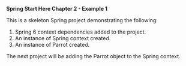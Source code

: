 **Spring Start Here Chapter 2 - Example 1**

This is a skeleton Spring project demonstrating the following: 

  1. Spring 6 context dependencies added to the project.
  2. An instance of Spring context created.
  3. An instance of Parrot created.

The next project will be adding the Parrot object to the Spring context.
